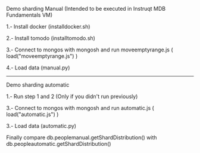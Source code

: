 Demo sharding Manual
(Intended to be executed in Instruqt MDB Fundamentals VM)

1.- Install docker (installdocker.sh)

2.- Install tomodo (installtomodo.sh)

3.- Connect to mongos with mongosh and run moveemptyrange.js ( load("moveemptyrange.js") )

4.- Load data (manual.py)

-------------------------
Demo sharding automatic

1.- Run step 1 and 2 (Only if you didn't run previously)

3.- Connect to mongos with mongosh and run automatic.js ( load("automatic.js") )

3.- Load data (automatic.py)

Finally compare db.peoplemanual.getShardDistribution() with db.peopleautomatic.getShardDistribution()
